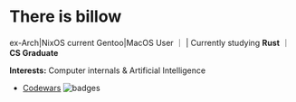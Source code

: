 # There is billow

ex-Arch|NixOS current Gentoo|MacOS User ｜ | Currently studying **Rust** ｜ **CS Graduate**

**Interests:** Computer internals & Artificial Intelligence

- [Codewars](https://www.codewars.com/users/billow) ![badges](https://www.codewars.com/users/billow/badges/micro)
